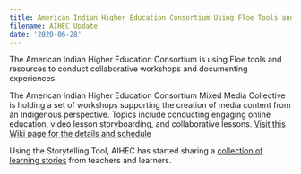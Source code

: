 ```yaml
---
title: American Indian Higher Education Consortium Using Floe Tools and Resources
filename: AIHEC Update
date: '2020-06-28'
---
```

The American Indian Higher Education Consortium is using Floe tools and resources to
conduct collaborative workshops and documenting experiences.

The American Indian Higher Education Consortium Mixed Media Collective is holding a set
of workshops supporting the creation of media content from an Indigenous perspective.
Topics include conducting engaging online education, video lesson storyboarding, and
collaborative lessons. [Visit this Wiki page for the details and schedule](https://wiki.fluidproject.org/display/AIHEC/AIHEC+Home)

Using the Storytelling Tool, AIHEC has started sharing a
[collection of learning stories](https://aihec.inclusivedesign.ca/storyView.html?id=96f85d00-8a74-11ea-820b-c9772cf8ea15)
from teachers and learners.
